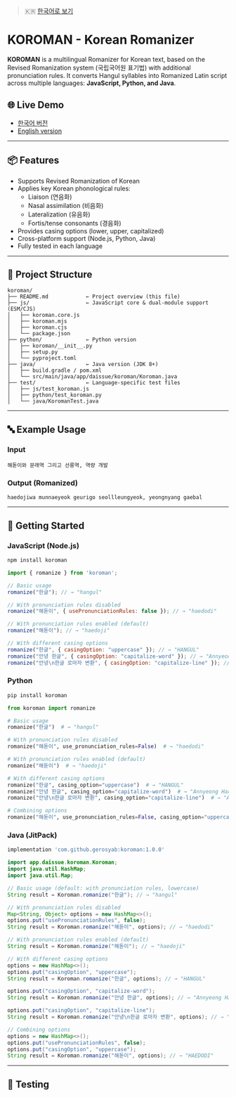 > 🇰🇷 [한국어로 보기](./README.ko.md)

# KOROMAN - Korean Romanizer

**KOROMAN** is a multilingual Romanizer for Korean text, based on the Revised Romanization system (국립국어원 표기법) with additional pronunciation rules. It converts Hangul syllables into Romanized Latin script across multiple languages: **JavaScript, Python, and Java**.

## 🌐 Live Demo
- [한국어 버전](https://daissue.app/romanizer)
- [English version](https://daissue.app/en/romanizer)

---

## 📦 Features
- Supports Revised Romanization of Korean
- Applies key Korean phonological rules:
  - Liaison (연음화)
  - Nasal assimilation (비음화)
  - Lateralization (유음화)
  - Fortis/tense consonants (경음화)
- Provides casing options (lower, upper, capitalized)
- Cross-platform support (Node.js, Python, Java)
- Fully tested in each language

---

## 📁 Project Structure
```
koroman/
├── README.md            ← Project overview (this file)
├── js/                  ← JavaScript core & dual-module support (ESM/CJS)
│   ├── koroman.core.js
│   ├── koroman.mjs
│   ├── koroman.cjs
│   └── package.json
├── python/              ← Python version
│   ├── koroman/__init__.py
│   ├── setup.py
│   └── pyproject.toml
├── java/                ← Java version (JDK 8+)
│   ├── build.gradle / pom.xml
│   └── src/main/java/app/daissue/koroman/Koroman.java
├── test/                ← Language-specific test files
│   ├── js/test_koroman.js
│   ├── python/test_koroman.py
│   └── java/KoromanTest.java
```

---

## 🔤 Example Usage

### Input
```
해돋이와 문래역 그리고 선릉역, 역량 개발
```

### Output (Romanized)
```
haedojiwa munnaeyeok geurigo seollleungyeok, yeongnyang gaebal
```

---

## 🚀 Getting Started

### JavaScript (Node.js)
```bash
npm install koroman
```
```js
import { romanize } from 'koroman';

// Basic usage
romanize("한글"); // → "hangul"

// With pronunciation rules disabled
romanize("해돋이", { usePronunciationRules: false }); // → "haedodi"

// With pronunciation rules enabled (default)
romanize("해돋이"); // → "haedoji"

// With different casing options
romanize("한글", { casingOption: "uppercase" }); // → "HANGUL"
romanize("안녕 한글", { casingOption: "capitalize-word" }); // → "Annyeong hangeul"
romanize("안녕\n한글 로마자 변환", { casingOption: "capitalize-line" }); // → "Annyeong\nHangeul Romaja Byeonhwan"
```

### Python
```bash
pip install koroman
```
```python
from koroman import romanize

# Basic usage
romanize("한글")  # → "hangul"

# With pronunciation rules disabled
romanize("해돋이", use_pronunciation_rules=False)  # → "haedodi"

# With pronunciation rules enabled (default)
romanize("해돋이")  # → "haedoji"

# With different casing options
romanize("한글", casing_option="uppercase")  # → "HANGUL"
romanize("안녕 한글", casing_option="capitalize-word")  # → "Annyeong Hangeul"
romanize("안녕\n한글 로마자 변환", casing_option="capitalize-line")  # → "Annyeong\nHangeul Romaja Byeonhwan"

# Combining options
romanize("해돋이", use_pronunciation_rules=False, casing_option="uppercase")  # → "HAEDODI"
```

### Java (JitPack)
```gradle
implementation 'com.github.gerosyab:koroman:1.0.0'
```
```java
import app.daissue.koroman.Koroman;
import java.util.HashMap;
import java.util.Map;

// Basic usage (default: with pronunciation rules, lowercase)
String result = Koroman.romanize("한글"); // → "hangul"

// With pronunciation rules disabled
Map<String, Object> options = new HashMap<>();
options.put("usePronunciationRules", false);
String result = Koroman.romanize("해돋이", options); // → "haedodi"

// With pronunciation rules enabled (default)
String result = Koroman.romanize("해돋이"); // → "haedoji"

// With different casing options
options = new HashMap<>();
options.put("casingOption", "uppercase");
String result = Koroman.romanize("한글", options); // → "HANGUL"

options.put("casingOption", "capitalize-word");
String result = Koroman.romanize("안녕 한글", options); // → "Annyeong Hangeul"

options.put("casingOption", "capitalize-line");
String result = Koroman.romanize("안녕\n한글 로마자 변환", options); // → "Annyeong\nHangeul Romaja Byeonhwan"

// Combining options
options = new HashMap<>();
options.put("usePronunciationRules", false);
options.put("casingOption", "uppercase");
String result = Koroman.romanize("해돋이", options); // → "HAEDODI"
```

---

## 🧪 Testing
```